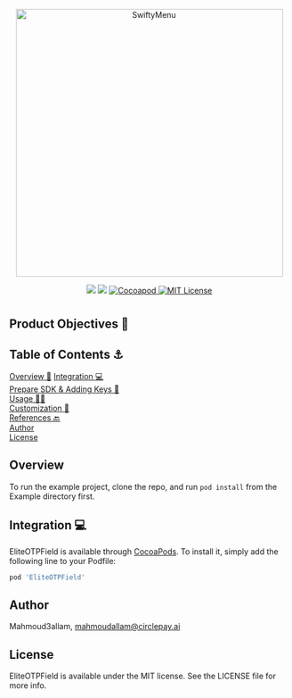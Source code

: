 

<p align="center">
    <img src="https://user-images.githubusercontent.com/42733811/180634208-cc59775a-9c04-4385-97ac-0a12a9ade4e6.png" width="480” max-width="90%" alt="SwiftyMenu" />
</p>

<p align="center">
    <img src="https://github.com/KarimEbrahemAbdelaziz/SwiftyMenu/workflows/Build/badge.svg" />
    <img src="https://img.shields.io/badge/Swift-5.0-orange.svg" />
    <a href="https://cocoadocs.org/pods/SwiftyMenu/">
        <img src="http://img.shields.io/badge/Cocoapods-available-green.svg?style=flat" alt="Cocoapod" />
    </a>
    <a href="https://github.com/KarimEbrahemAbdelaziz/SwiftyMenu/blob/master/LICENSE">
        <img src="http://img.shields.io/badge/license-MIT-70a1fb.svg?style=flat" alt="MIT License" />
    </a>
    <br>
</p>

#
## Product Objectives 🎯

## Table of Contents ⚓ 
[Overview 👀](#headers) 
[Integration 💻](#headers)  
[Prepare SDK & Adding Keys 🔑](#headers)  
[Usage 🧑‍💻](#headers)  
[Customization 🎨](#headers)  
[References 🔙](#headers)  
[Author](#headers)  
[License](#headers)  

## Overview
To run the example project, clone the repo, and run `pod install` from the Example directory first.


## Integration 💻

EliteOTPField is available through [CocoaPods](https://cocoapods.org). To install
it, simply add the following line to your Podfile:

```ruby
pod 'EliteOTPField'
```

## Author

Mahmoud3allam, mahmoudallam@circlepay.ai

## License

EliteOTPField is available under the MIT license. See the LICENSE file for more info.
